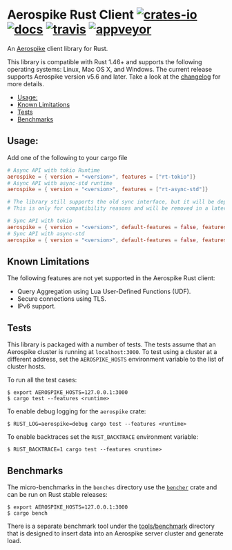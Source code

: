 # Aerospike Rust Client [![crates-io][crates-io-image]][crates-io-url] [![docs][docs-image]][docs-url] [![travis][travis-image]][travis-url] [![appveyor][appveyor-image]][appveyor-url]

[crates-io-image]: https://img.shields.io/crates/v/aerospike.svg
[crates-io-url]: https://crates.io/crates/aerospike
[docs-image]: https://docs.rs/aerospike/badge.svg
[docs-url]: https://docs.rs/aerospike/
[travis-image]: https://travis-ci.org/aerospike/aerospike-client-rust.svg?branch=master
[travis-url]: https://travis-ci.org/aerospike/aerospike-client-rust
[appveyor-image]: https://ci.appveyor.com/api/projects/status/e9gx1b5d1307hj2t/branch/master?svg=true
[appveyor-url]: https://ci.appveyor.com/project/aerospike/aerospike-client-rust/branch/master

An [Aerospike](https://www.aerospike.com/) client library for Rust.

This library is compatible with Rust 1.46+ and supports the following operating systems: Linux, Mac OS X, and Windows.
The current release supports Aerospike version v5.6 and later. Take a look at the [changelog](CHANGELOG.md) for more details.

- [Usage:](#usage)
- [Known Limitations](#known-limitations)
- [Tests](#tests)
- [Benchmarks](#benchmarks)

<a name="Usage"></a>
## Usage:

Add one of the following to your cargo file
```toml
# Async API with tokio Runtime
aerospike = { version = "<version>", features = ["rt-tokio"]}
# Async API with async-std runtime
aerospike = { version = "<version>", features = ["rt-async-std"]}

# The library still supports the old sync interface, but it will be deprecated in the future.
# This is only for compatibility reasons and will be removed in a later stage.

# Sync API with tokio
aerospike = { version = "<version>", default-features = false, features = ["rt-tokio", "sync"]}
# Sync API with async-std
aerospike = { version = "<version>", default-features = false, features = ["rt-async-std", "sync"]}
```

<a name="Limitations"></a>
## Known Limitations

The following features are not yet supported in the Aerospike Rust client:

- Query Aggregation using Lua User-Defined Functions (UDF).
- Secure connections using TLS.
- IPv6 support.

<a name="Tests"></a>
## Tests

This library is packaged with a number of tests. The tests assume that an
Aerospike cluster is running at `localhost:3000`. To test using a cluster at a
different address, set the `AEROSPIKE_HOSTS` environment variable to the list
of cluster hosts.

To run all the test cases:

```shell
$ export AEROSPIKE_HOSTS=127.0.0.1:3000
$ cargo test --features <runtime>
```

To enable debug logging for the `aerospike` crate:

```shell
$ RUST_LOG=aerospike=debug cargo test --features <runtime>
```

To enable backtraces set the `RUST_BACKTRACE` environment variable:

```shell
$ RUST_BACKTRACE=1 cargo test --features <runtime>
```

<a name="Benchmarks"></a>
## Benchmarks

The micro-benchmarks in the `benches` directory use the
[`bencher`](https://crates.io/crates/bencher) crate and can be run on Rust
stable releases:

```shell
$ export AEROSPIKE_HOSTS=127.0.0.1:3000
$ cargo bench
```

There is a separate benchmark tool under the
[tools/benchmark](tools/benchmark) directory that is designed to
insert data into an Aerospike server cluster and generate load.
